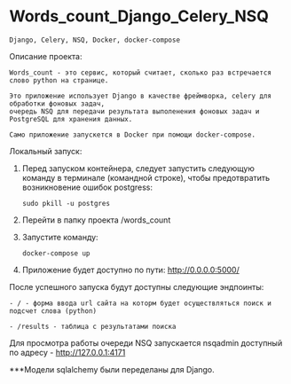 # Words_count_Django_Celery_NSQ
   
    Django, Celery, NSQ, Docker, docker-compose


Описание проекта:

    Words_count - это сервис, который считает, сколько раз встречается слово python на странице.
    
    Это приложение использует Django в качестве фреймворка, celery для обработки фоновых задач, 
    очередь NSQ для передачи результата выполенения фоновых задач и PostgreSQL для хранения данных.
    
    Само приложение запускется в Docker при помощи docker-compose.
    
    
Локальный запуск:

1. Перед запуском контейнера, следует запустить следующую команду в терминале (командной строке), чтобы предотвратить возникновение ошибок postgress:

       sudo pkill -u postgres

2. Перейти в папку проекта /words_count

2. Запустите команду:

       docker-compose up

3. Приложение будет доступно по пути: http://0.0.0.0:5000/


После успешного запуска будут доступны следующие эндпоинты:

    - / - форма ввода url сайта на которм будет осуществляться поиск и подсчет слова (python)

    - /results - таблица с результатами поиска 

Для просмотра работы очереди NSQ запускается nsqadmin доступный по адресу - http://127.0.0.1:4171

***Модели sqlalchemy были переделаны для Django.

